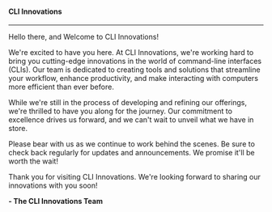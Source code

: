 #### CLI Innovations
---
Hello there, and Welcome to CLI Innovations!

We're excited to have you here. At CLI Innovations, we're working hard to bring you cutting-edge innovations in the world of command-line interfaces (CLIs). Our team is dedicated to creating tools and solutions that streamline your workflow, enhance productivity, and make interacting with computers more efficient than ever before.

While we're still in the process of developing and refining our offerings, we're thrilled to have you along for the journey. Our commitment to excellence drives us forward, and we can't wait to unveil what we have in store.

Please bear with us as we continue to work behind the scenes. Be sure to check back regularly for updates and announcements. We promise it'll be worth the wait!

Thank you for visiting CLI Innovations. We're looking forward to sharing our innovations with you soon!

**- The CLI Innovations Team**
